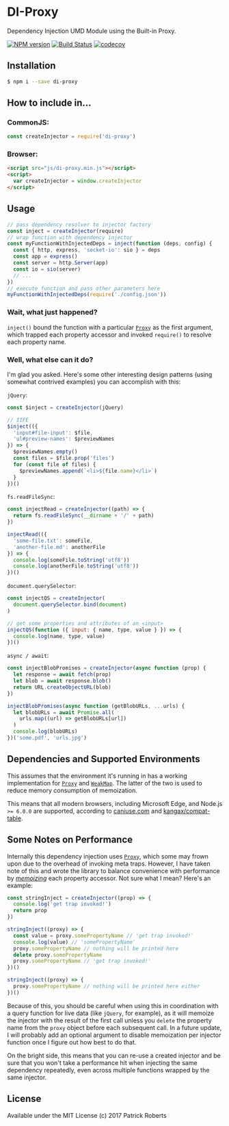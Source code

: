 # DI-Proxy

Dependency Injection UMD Module using the Built-in Proxy.

[![NPM version][npm-image]][npm-url] [![Build Status][travis-image]][travis-url] [![codecov][codecov-image]][codecov-url]

## Installation

```bash
$ npm i --save di-proxy
```

## How to include in...

### CommonJS:

```js
const createInjector = require('di-proxy')
```

### Browser:

```html
<script src="js/di-proxy.min.js"></script>
<script>
  var createInjector = window.createInjector
</script>
```

## Usage

```js
// pass dependency resolver to injector factory
const inject = createInjector(require)
// wrap function with dependency injector
const myFunctionWithInjectedDeps = inject(function (deps, config) {
  const { http, express, 'socket-io': sio } = deps
  const app = express()
  const server = http.Server(app)
  const io = sio(server)
  // ...
})
// execute function and pass other parameters here
myFunctionWithInjectedDeps(require('./config.json'))
```

### Wait, what just happened?

`inject()` bound the function with a particular [`Proxy`][proxy] as the first argument, which trapped each property accessor and invoked `require()` to resolve each property name.

### Well, what else can it do?

I'm glad you asked. Here's some other interesting design patterns (using somewhat contrived examples) you can accomplish with this:

`jQuery`:

```js
const $inject = createInjector(jQuery)

// IIFE
$inject(({
  'input#file-input': $file,
  'ul#preview-names': $previewNames
}) => {
  $previewNames.empty()
  const files = $file.prop('files')
  for (const file of files) {
    $previewNames.append(`<li>${file.name}</li>`)
  }
})()
```

`fs.readFileSync`:

```js
const injectRead = createInjector((path) => {
  return fs.readFileSync(__dirname + '/' + path)
})

injectRead(({
  'some-file.txt': someFile,
  'another-file.md': anotherFile
}) => {
  console.log(someFile.toString('utf8'))
  console.log(anotherFile.toString('utf8'))
})()
```

`document.querySelector`:

```js
const injectQS = createInjector(
  document.querySelector.bind(document)
)

// get some properties and attributes of an <input>
injectQS(function ({ input: { name, type, value } }) => {
  console.log(name, type, value)
})()
```

`async / await`:

```js
const injectBlobPromises = createInjector(async function (prop) {
  let response = await fetch(prop)
  let blob = await response.blob()
  return URL.createObjectURL(blob)
})

injectBlobPromises(async function (getBlobURLs, ...urls) {
  let blobURLs = await Promise.all(
    urls.map((url) => getBlobURLs[url])
  )
  console.log(blobURLs)
})('some.pdf', 'urls.jpg')
```

## Dependencies and Supported Environments

This assumes that the environment it's running in has a working implementation for [`Proxy`][proxy] and [`WeakMap`][weakmap]. The latter of the two is used to reduce memory consumption of memoization.

This means that all modern browsers, including Microsoft Edge, and Node.js `>= 6.0.0` are supported, according to [caniuse.com][caniuse] and [kangax/compat-table][compat-table].

## Some Notes on Performance

Internally this dependency injection uses [`Proxy`][proxy], which some may frown upon due to the overhead of invoking meta traps. However, I have taken note of this and wrote the library to balance convenience with performance by [_memoizing_][memoize] each property accessor. Not sure what I mean? Here's an example:

```js
const stringInject = createInjector((prop) => {
  console.log('get trap invoked!')
  return prop
})

stringInject((proxy) => {
  const value = proxy.somePropertyName // 'get trap invoked!'
  console.log(value) // 'somePropertyName'
  proxy.somePropertyName // nothing will be printed here
  delete proxy.somePropertyName
  proxy.somePropertyName // 'get trap invoked!'
})()

stringInject((proxy) => {
  proxy.somePropertyName // nothing will be printed here either
})()
```

Because of this, you should be careful when using this in coordination with a query function for live data (like `jQuery`, for example), as it will memoize the injector with the result of the first call unless you `delete` the property name from the `proxy` object before each subsequent call. In a future update, I will probably add an optional argument to disable memoization per injector function once I figure out how best to do that.

On the bright side, this means that you can re-use a created injector and be sure that you won't take a performance hit when injecting the same dependency repeatedly, even across multiple functions wrapped by the same injector.

## License

Available under the MIT License
(c) 2017 Patrick Roberts

[npm-url]: https://www.npmjs.com/package/di-proxy
[npm-image]: https://img.shields.io/npm/v/di-proxy.svg

[travis-url]: https://travis-ci.org/patrickroberts/di-proxy
[travis-image]: https://travis-ci.org/patrickroberts/di-proxy.svg?branch=master

[codecov-url]: https://codecov.io/gh/patrickroberts/di-proxy
[codecov-image]: https://codecov.io/gh/patrickroberts/di-proxy/branch/master/graph/badge.svg

[proxy]: https://developer.mozilla.org/en-US/docs/Web/JavaScript/Reference/Global_Objects/Proxy
[memoize]: https://en.wikipedia.org/wiki/Memoization
[weakmap]: https://developer.mozilla.org/en-US/docs/Web/JavaScript/Reference/Global_Objects/WeakMap
[caniuse]: https://caniuse.com/#search=Proxy
[compat-table]: https://kangax.github.io/compat-table/es6/#test-Proxy
